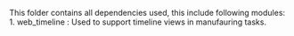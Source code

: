 This folder contains all dependencies used, this include following modules:
    1. web_timeline : Used to support timeline views in manufauring tasks.